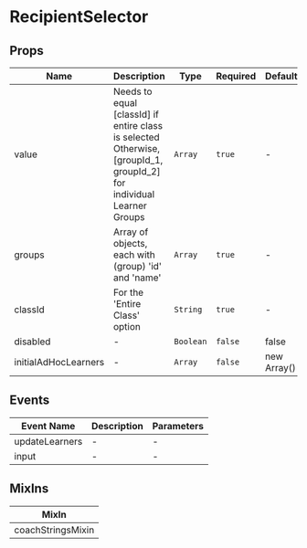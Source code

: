 # RecipientSelector

## Props

<!-- @vuese:RecipientSelector:props:start -->
|Name|Description|Type|Required|Default|
|---|---|---|---|---|
|value|Needs to equal [classId] if entire class is selected Otherwise, [groupId_1, groupId_2] for individual Learner Groups|`Array`|`true`|-|
|groups|Array of objects, each with (group) 'id' and 'name'|`Array`|`true`|-|
|classId|For the 'Entire Class' option|`String`|`true`|-|
|disabled|-|`Boolean`|`false`|false|
|initialAdHocLearners|-|`Array`|`false`|new Array()|

<!-- @vuese:RecipientSelector:props:end -->


## Events

<!-- @vuese:RecipientSelector:events:start -->
|Event Name|Description|Parameters|
|---|---|---|
|updateLearners|-|-|
|input|-|-|

<!-- @vuese:RecipientSelector:events:end -->


## MixIns

<!-- @vuese:RecipientSelector:mixIns:start -->
|MixIn|
|---|
|coachStringsMixin|

<!-- @vuese:RecipientSelector:mixIns:end -->

